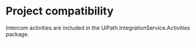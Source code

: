 ﻿# Project compatibility

Intercom activities are included in the UiPath.IntegrationService.Activities
      package.




|  |
| ---
